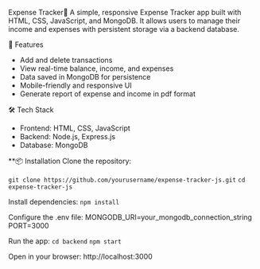 Expense Tracker🧾
A simple, responsive Expense Tracker app built with HTML, CSS, JavaScript, and MongoDB. It allows users to manage their income and expenses with persistent storage via a backend database.

🚀 Features
- Add and delete transactions
- View real-time balance, income, and expenses
- Data saved in MongoDB for persistence
- Mobile-friendly and responsive UI
- Generate report of expense and income in pdf format


🛠️ Tech Stack
- Frontend: HTML, CSS, JavaScript
- Backend: Node.js, Express.js
- Database: MongoDB

**📦 Installation
Clone the repository:

`git clone https://github.com/yourusername/expense-tracker-js.git`
`cd expense-tracker-js`

Install dependencies:
`npm install`

Configure the .env file:
MONGODB_URI=your_mongodb_connection_string
PORT=3000

Run the app:
`cd backend`
`npm start`

Open in your browser:
http://localhost:3000
